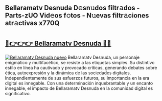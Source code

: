 ## Bellaramatv Desnuda D𝚎sn𝚞dos filtr𝚊dos - Parts-zUO Vid𝚎os f𝚘tos - N𝚞evas filtr𝚊ciones atr𝚊ctivas x770Q

# <h2><a href="http://mbaacua.tromn.icu/?c=Bellaramatv+Desnuda">🔗👉👉👉 Bellaramatv Desnuda 🔗🔗</a></h2>

[![Bellaramatv Desnuda nuevo](https://i.imgur.com/pEAQMta.gif)](http://mbaacua.tromn.icu/?c=Bellaramatv+Desnuda)
Bellaramatv Desnuda, un personaje enigmático y multifacético, se resiste a las etiquetas simples. Su distintivo estilo en línea ha cautivado y provocado críticas, generando debates sobre ética, autoexpresión y la dinámica de las sociedades digitales. Independientemente de sus esfuerzos futuros, su importancia en la era digital es innegable. Con una determinación inquebrantable y un encanto innegable, el impacto de Bellaramatv Desnuda en la comunidad digital es significativo.
